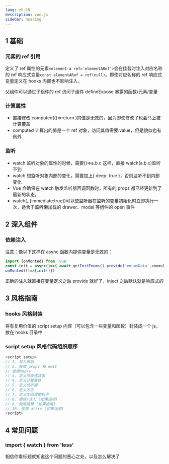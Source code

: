 ```yaml
---
lang: zh-CN
description: vue.js
sidebar: heading
---
```


## 1 基础

### 元素的 ref 引用

定义了 ref 属性的元素`<element-a ref='elementARef'>`会在挂载时注入对应名称的 ref 响应式变量`const elementARef = ref(null)`。即使对应名称的 ref 响应式变量定义在 hooks 内部也不影响注入。

父组件可以通过子组件的 ref 访问子组件 defineExpose 暴露的函数/元素/变量

### 计算属性

- 直接修改 computed(()=>return )的值是无效的，因为即使修改了也会马上被计算覆盖
- computed 计算出的值是一个 ref 对象，访问其值需要.value，但是貌似也有例外

### 监听

- watch 监听对象的属性的时候，需要()=>a.b.c 这样，直接 watch(a.b.c)监听不到
- watch 想监听对象内部的变化，需要加上{ deep: true }，否则监听不到内部变化
- Vue 会确保在 watch 触发监听器回调函数时，所有的 props 都已经更新到了最新的状态。
- watch(,,{immediate:true})可以使监听器在监听的变量初始化时立即执行一次，适合于监听懒加载的 drawer、modal 等组件的 open 事件

## 2 深入组件

### 依赖注入

注意：像以下这样在 async 函数内提供变量是无效的：

```js
import {onMonted} from 'vue'
const init = async()=>{ await getInitEnums() provide('enumsData',enumsData)}
onMonted(()=>{init()})
```

正确的注入就直接在变量定义之后 provide 就好了，inject 之后默认就是响应式的

## 3 风格指南

### hooks 风格封装

将有复用价值的 script setup 内容（可以包含一些变量和函数）封装成一个 js，放在 hooks 目录中

### script setup 风格代码组织顺序

```js
<script setup>
// 1. 导入声明
// 2. 接收 props 和 emit
// 使用hooks
// 3. 定义响应式状态
// 4. 定义计算属性
// 5. 定义侦听器
// 6. 定义方法
// 7. 定义生命周期钩子
// 8. 提供/注入 (如果适用)
// 9. 使用插槽 (如果适用)
// 10. 使用 attrs (如果适用)
<script>
```

## 4 常见问题

### import { watch } from 'less'

相信你看标题就知道这个问题的恶心之处，以及怎么解决了
